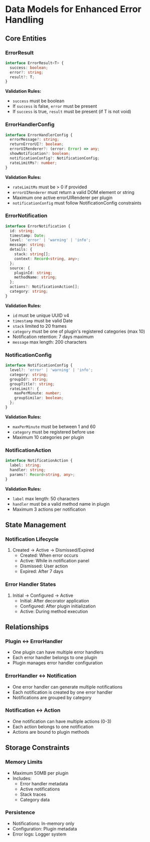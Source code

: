 # Data Models for Enhanced Error Handling

## Core Entities

### ErrorResult<T>
```typescript
interface ErrorResult<T> {
  success: boolean;
  error?: string;
  result?: T;
}
```

**Validation Rules:**
- `success` must be boolean
- If `success` is false, `error` must be present
- If `success` is true, `result` must be present (if T is not void)

### ErrorHandlerConfig
```typescript
interface ErrorHandlerConfig {
  errorMessage?: string;
  returnErrorUI?: boolean;
  errorUIRenderer?: (error: Error) => any;
  showNotification?: boolean;
  notificationConfig?: NotificationConfig;
  rateLimitMs?: number;
}
```

**Validation Rules:**
- `rateLimitMs` must be > 0 if provided
- `errorUIRenderer` must return a valid DOM element or string
- Maximum one active errorUIRenderer per plugin
- `notificationConfig` must follow NotificationConfig constraints

### ErrorNotification
```typescript
interface ErrorNotification {
  id: string;
  timestamp: Date;
  level: 'error' | 'warning' | 'info';
  message: string;
  details: {
    stack: string[];
    context: Record<string, any>;
  };
  source: {
    pluginId: string;
    methodName: string;
  };
  actions?: NotificationAction[];
  category: string;
}
```

**Validation Rules:**
- `id` must be unique UUID v4
- `timestamp` must be valid Date
- `stack` limited to 20 frames
- `category` must be one of plugin's registered categories (max 10)
- Notification retention: 7 days maximum
- `message` max length: 200 characters

### NotificationConfig
```typescript
interface NotificationConfig {
  level?: 'error' | 'warning' | 'info';
  category: string;
  groupId?: string;
  groupTitle?: string;
  rateLimit?: {
    maxPerMinute: number;
    groupSimilar: boolean;
  };
}
```

**Validation Rules:**
- `maxPerMinute` must be between 1 and 60
- `category` must be registered before use
- Maximum 10 categories per plugin

### NotificationAction
```typescript
interface NotificationAction {
  label: string;
  handler: string;
  params?: Record<string, any>;
}
```

**Validation Rules:**
- `label` max length: 50 characters
- `handler` must be a valid method name in plugin
- Maximum 3 actions per notification

## State Management

### Notification Lifecycle
1. Created → Active → Dismissed/Expired
   - Created: When error occurs
   - Active: While in notification panel
   - Dismissed: User action
   - Expired: After 7 days

### Error Handler States
1. Initial → Configured → Active
   - Initial: After decorator application
   - Configured: After plugin initialization
   - Active: During method execution

## Relationships

### Plugin ↔ ErrorHandler
- One plugin can have multiple error handlers
- Each error handler belongs to one plugin
- Plugin manages error handler configuration

### ErrorHandler ↔ Notification
- One error handler can generate multiple notifications
- Each notification is created by one error handler
- Notifications are grouped by category

### Notification ↔ Action
- One notification can have multiple actions (0-3)
- Each action belongs to one notification
- Actions are bound to plugin methods

## Storage Constraints

### Memory Limits
- Maximum 50MB per plugin
- Includes:
  - Error handler metadata
  - Active notifications
  - Stack traces
  - Category data

### Persistence
- Notifications: In-memory only
- Configuration: Plugin metadata
- Error logs: Logger system